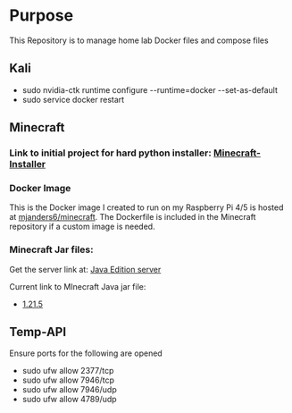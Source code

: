 # Purpose 
This Repository is to manage home lab Docker files and compose files

## Kali 
- sudo nvidia-ctk runtime configure --runtime=docker --set-as-default
- sudo service docker restart

## Minecraft
### Link to initial project for hard python installer: [Minecraft-Installer](https://github.com/mjanders6/Minecraft-Installer)

### Docker Image
This is the Docker image I created to run on my Raspberry Pi 4/5 is hosted at [mjanders6/minecraft](https://hub.docker.com/repository/docker/mjanders6/minecraft/general). The Dockerfile is included in the Minecraft repository if a custom image is needed. 

### Minecraft Jar files: 
Get the server link at: [Java Edition server](https://www.minecraft.net/en-us/download/server)

Current link to MInecraft Java jar file:
- [1.21.5](https://piston-data.mojang.com/v1/objects/e6ec2f64e6080b9b5d9b471b291c33cc7f509733/server.jar)

## Temp-API
Ensure ports for the following are opened
- sudo ufw allow 2377/tcp
- sudo ufw allow 7946/tcp
- sudo ufw allow 7946/udp
- sudo ufw allow 4789/udp
